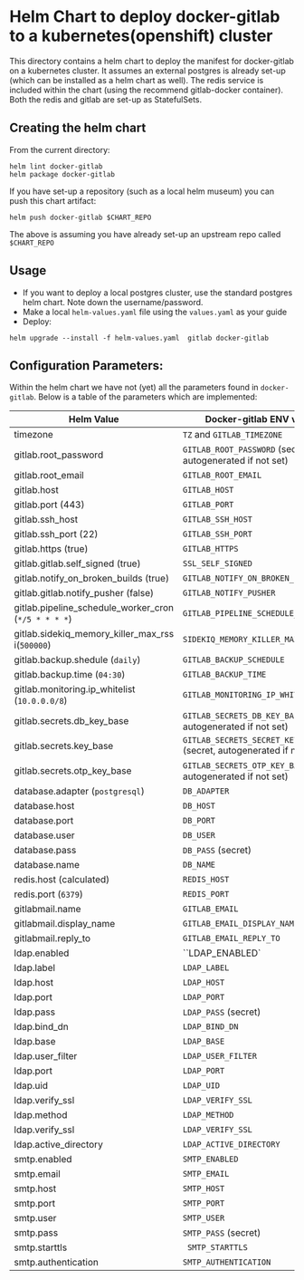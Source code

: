 # Helm Chart to deploy docker-gitlab to a kubernetes(openshift) cluster

This directory contains a helm chart to deploy the manifest for docker-gitlab on a kubernetes cluster. It assumes an 
external postgres is already set-up (which can be installed as a helm chart as well). The redis service is included 
within the chart (using the recommend gitlab-docker container). Both the redis and gitlab are set-up as StatefulSets. 


## Creating the helm chart

From the current directory:
```
helm lint docker-gitlab
helm package docker-gitlab
```

If you have set-up a repository (such as a local helm museum) you can push this chart artifact:
```
helm push docker-gitlab $CHART_REPO
``` 
The above is assuming you have already set-up an upstream repo called `$CHART_REPO`

## Usage

* If you want to deploy a local postgres cluster, use the standard postgres helm chart. Note down the username/password.
* Make a local `helm-values.yaml` file using the `values.yaml` as your guide 
* Deploy:
```
helm upgrade --install -f helm-values.yaml  gitlab docker-gitlab
```

## Configuration Parameters:

Within the helm chart we have not (yet) all the parameters found in `docker-gitlab`. Below is a table of the parameters 
which are implemented:

| Helm Value | Docker-gitlab ENV variable |
|------------|----------------------------|
| timezone   | `TZ` and `GITLAB_TIMEZONE` |
| gitlab.root_password | `GITLAB_ROOT_PASSWORD` (secret, autogenerated if not set)|  
| gitlab.root_email | `GITLAB_ROOT_EMAIL` | 
| gitlab.host       | `GITLAB_HOST`       | 
| gitlab.port (443) | `GITLAB_PORT`       | 
| gitlab.ssh_host   | `GITLAB_SSH_HOST`   | 
| gitlab.ssh_port (22) | `GITLAB_SSH_PORT`   | 
| gitlab.https (true) | `GITLAB_HTTPS`      |
| gitlab.gitlab.self_signed (true) | `SSL_SELF_SIGNED` | 
| gitlab.notify_on_broken_builds (true) | `GITLAB_NOTIFY_ON_BROKEN_BUILDS` | 
| gitlab.gitlab.notify_pusher (false) | `GITLAB_NOTIFY_PUSHER` | 
| gitlab.pipeline_schedule_worker_cron (`*/5 * * * *`) | `GITLAB_PIPELINE_SCHEDULE_WORKER_CRON` | 
| gitlab.sidekiq_memory_killer_max_rss i(`500000`) | `SIDEKIQ_MEMORY_KILLER_MAX_RSS` | 
| gitlab.backup.shedule (`daily`) | `GITLAB_BACKUP_SCHEDULE`| 
| gitlab.backup.time (`04:30`) | `GITLAB_BACKUP_TIME` |
| gitlab.monitoring.ip_whitelist (`10.0.0.0/8`) | `GITLAB_MONITORING_IP_WHITELIST` | 
| gitlab.secrets.db_key_base | `GITLAB_SECRETS_DB_KEY_BASE` (secret, autogenerated if not set) |
| gitlab.secrets.key_base | `GITLAB_SECRETS_SECRET_KEY_BASE` (secret, autogenerated if not set) | 
| gitlab.secrets.otp_key_base | `GITLAB_SECRETS_OTP_KEY_BASE` (secret, autogenerated if not set) | 
| database.adapter (`postgresql`) | `DB_ADAPTER` | 
| database.host | `DB_HOST` |
| database.port | `DB_PORT` |  
| database.user | `DB_USER` | 
| database.pass | `DB_PASS` (secret) | 
| database.name | `DB_NAME` | 
| redis.host (calculated) | `REDIS_HOST` | 
| redis.port (`6379`) | `REDIS_PORT` | 
| gitlabmail.name | `GITLAB_EMAIL` | 
| gitlabmail.display_name | `GITLAB_EMAIL_DISPLAY_NAME` | 
| gitlabmail.reply_to | `GITLAB_EMAIL_REPLY_TO` | 
| ldap.enabled | ``LDAP_ENABLED` | 
| ldap.label | `LDAP_LABEL` | 
| ldap.host | `LDAP_HOST` |
| ldap.port | `LDAP_PORT` | 
| ldap.pass | `LDAP_PASS` (secret) |
| ldap.bind_dn | `LDAP_BIND_DN` |
| ldap.base | `LDAP_BASE` | 
| ldap.user_filter | `LDAP_USER_FILTER` |
| ldap.port | `LDAP_PORT` | 
| ldap.uid | `LDAP_UID`  |
| ldap.verify_ssl | `LDAP_VERIFY_SSL` | 
| ldap.method | `LDAP_METHOD` |
| ldap.verify_ssl | `LDAP_VERIFY_SSL` |
| ldap.active_directory | `LDAP_ACTIVE_DIRECTORY` | 
| smtp.enabled | `SMTP_ENABLED` |
| smtp.email | `SMTP_EMAIL` |
| smtp.host | `SMTP_HOST` |
| smtp.port | `SMTP_PORT` |
| smtp.user | `SMTP_USER` |
| smtp.pass | `SMTP_PASS` (secret) |
| smtp.starttls | ` SMTP_STARTTLS` |
| smtp.authentication | `SMTP_AUTHENTICATION` |



